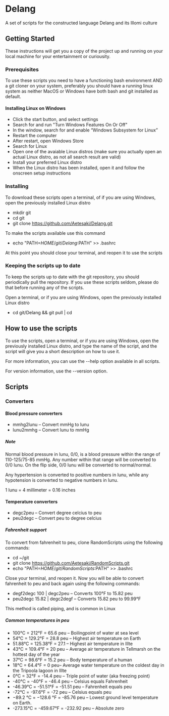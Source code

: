 # Delang
A set of scripts for the constructed language Delang and its Illomi 
culture

## Getting Started

These instructions will get you a copy of the project up and running on 
your local machine for your entertainment or curiousity.

### Prerequisites

To use these scripts you need to have a functioning bash environment AND 
a git cloner on your system, preferably you should have a running linux 
system as neither MacOS or Windows have both bash and git installed as 
default.

#### Installing Linux on Windows
* Click the start button, and select settings
* Search for and run "Turn Windows Features On Or Off"
* In the window, search for and  enable “Windows Subsystem for Linux”
* Restart the computer
* After restart, open Windows Store
* Search for Linux
* Open one of the avaiable Linux distros (make sure you actually open an
 actual Linux distro, as not all search result are valid)
* Install your preferred Linux distro
* When the Linux distro has been installed, open it and follow the 
onscreen setup instructions

### Installing
To download these scripts open a terminal, of if you are using Windows, 
open the previously installed Linux distro

* mkdir git
* cd git
* git clone https://github.com/Aetesaki/Delang.git

To make the scripts available use this command
* echo "PATH=$HOME/git/Delang:$PATH" >> .bashrc

At this point you should close your terminal, and reopen it to use the 
scripts

### Keeping the scripts up to date
To keep the scripts up to date with the git repository, you should 
periodically pull the repository. If you use these scripts seldom, 
please do that before running any of the scripts.

Open a terminal, or if you are using Windows, open the previously 
installed Linux distro
* cd git/Delang && git pull | cd

## How to use the scripts
To use the scripts, open a terminal, or if you are using Windows, open 
the previously installed Linux distro, and type the name of the script, 
and the script will give you a short description on how to use it. 

For more information, you can use the --help option available in all 
scripts. 

For version information, use the --version option.

## Scripts
### Converters
#### Blood pressure converters
* mmhg2lunu – Convert mmHg to lunu
* lunu2mmhg – Convert lunu to mmHg

##### Note
Normal blood pressure in lunu, 0/0, is a blood pressure within the range
of 110-125/75-85 mmHg. Any number within that range will be converted to
0/0 lunu. On the flip side, 0/0 lunu will be converted to normal/normal.

Any hypertension is converted to positive numbers in lunu, while any
hypotension is converted to negative numbers in lunu.

1 lunu = 4 millimeter = 0.16 inches

#### Temperature converters
* degc2peu – Convert degree celcius to peu
* peu2degc – Convert peu to degree celcius

##### Fahrenheit support
To convert from fahrenheit to peu, clone RandomScripts using the 
following commands:
* cd ~/git
* git clone https://github.com/Aetesaki/RandomScripts.git
* echo "PATH=$HOME/git/RandomScripts:$PATH" >> .bashrc

Close your terminal, and reopen it. Now you will be able to convert
fahrenheit to peu and back again using the following commands:
* degf2degc 100 | degc2peu – Converts 100°F to 15.82 peu
* peu2degc 15.82 | degc2degf – Converts 15.82 peu to 99.99°F

This method is called piping, and is common in Linux

##### Common temperatures in peu
* 100°C = 212°F = 65.6 peu – Boilingpoint of water at sea level
* 54°C = 129.2°F = 28.8 peu – Highest air temperature on Earth
* 51.88°C = 125.38°F = 27.1 – Highest air temperature in Illte
* 43°C = 109.4°F = 20 peu – Average air temperature
 in Tellmarsh on the hottest day of the year
* 37°C = 98.6°F = 15.2 peu – Body temperature of a human
* 18°C = 64.4°F = 0 peu– Average water temperature on the coldest day in
 the Tripoola lagoon in Illte 
* 0°C = 32°F = -14.4 peu – Triple point of water (aka freezing point) 
* -40°C = -40°F = -46.4 peu – Celsius equals Fahrenheit
* -46.39°C = -51.51°F = -51.51 peu – Fahrenheit equals peu
* -72°C = -97.6°F = -72 peu – Celsius equals peu
* −89.2 °C = −128.6 °F = -85.76 peu – Lowest ground level temperature on
Earth.
* -273.15°C = -459.67°F = -232.92 peu – Absolute zero

